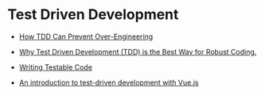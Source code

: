
# Test Driven Development

* [How TDD Can Prevent Over-Engineering](https://itnext.io/how-tdd-can-prevent-over-engineering-1265a02f8863)

* [Why Test Driven Development (TDD) is the Best Way for Robust Coding.](https://medium.com/swlh/why-test-driven-development-tdd-is-the-best-way-for-robust-coding-a1821de51e19)

* [Writing Testable Code](https://medium.com/feedzaitech/writing-testable-code-b3201d4538eb)

* [An introduction to test-driven development with Vue.js](https://medium.com/free-code-camp/an-introduction-to-tdd-with-vue-js-66544710b50c)
